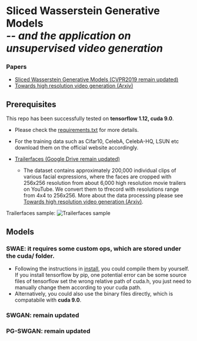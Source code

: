 # Sliced Wasserstein Generative Models<br><i>-- and the application on unsupervised video generation</i>

           
### Papers
* [Sliced Wasserstein Generative Models (CVPR2019 remain updated)](https://github.com/musikisomorphie/swd/)
* [Towards high resolution video generation (Arxiv)](https://arxiv.org/pdf/1810.02419.pdf) 


## Prerequisites
This repo has been successfully tested on **tensorflow 1.12, cuda 9.0**. 

* Please check the [requirements.txt](https://github.com/musikisomorphie/swd/blob/master/requirements.txt) for more details.

* For the training data such as Cifar10, CelebA, CelebA-HQ, LSUN etc download them on the official website accordingly.

* [Trailerfaces (Google Drive remain updated)](https://github.com/musikisomorphie/swd/)
  * The dataset contains approximately 200,000 individual clips of various facial expressions, where the faces are cropped with 256x256 resolution from about 6,000 high resolution movie trailers on YouTube. We convert them to tfrecord with resolutions range from 4x4 to 256x256. More about the data processing please see [Towards high resolution video generation (Arxiv)](https://arxiv.org/pdf/1810.02419.pdf). 

Trailerfaces sample:
![Trailerfaces sample](https://github.com/musikisomorphie/swd/blob/master/trailer_faces_samples.png)

## Models

### SWAE: it requires some custom ops, which are stored under the cuda/ folder.
  * Following the instructions in [install](https://github.com/musikisomorphie/swd/blob/master/cuda/install), you could compile them by yourself. If you install tensorflow by pip, one potential error can be some source files of tensorflow set the wrong relative path of cuda.h, you just need to manually change them according to your cuda path.
  * Alternatively, you could also use the binary files directly, which is compatabile with **cuda 9.0**.
  
  
### SWGAN: remain updated
       

### PG-SWGAN: remain updated




